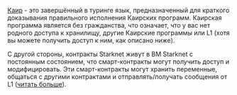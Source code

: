 [Каир](https://medium.com/starkware/hello-cairo-3cb43b13b209) - это завершённый в туринге язык, предназначенный для краткого доказывания правильного исполнения Каирских программ. Каирская программа является без гражданства, что означает, что у вас нет родного доступа к хранилищу, другие Каирские программы или L1 (хотя вы можете получить доступ к ним, как описано ниже). 

С другой стороны, контракты Starknet живут в ВМ Starknet с постоянным состоянием, что смарт-контракты могут получить доступ и модифицировать. Эти смарт-контракты могут хранить переменные, общаться с другими контрактами и отправлять/получать сообщения от L1 ([читать больше](https://www.cairo-lang.org/docs/hello_starknet/index.html)).